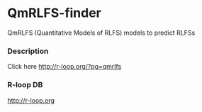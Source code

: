 # QmRLFS-finder
QmRLFS (Quantitative Models of RLFS) models to predict RLFSs

### Description
Click here http://r-loop.org/?pg=qmrlfs

### R-loop DB
http://r-loop.org
